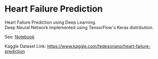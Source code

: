# Heart Failure Prediction
Heart Failure Prediction using Deep Learning.  
Deep Neural Network implemented using TensorFlow's Keras distribution.  

See: [Notebook](heart-failure-prediction-keras-dnn.ipynb)  
  
Kaggle Dataset Link: https://www.kaggle.com/fedesoriano/heart-failure-prediction
